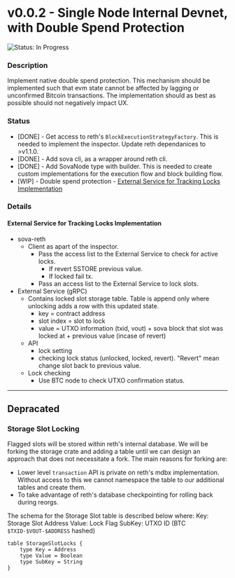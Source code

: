 # v0.0.2 - Single Node Internal Devnet, with Double Spend Protection

![Status: In Progress](https://img.shields.io/badge/Status-In%20Progress-yellow)

### Description
Implement native double spend protection. This mechanism should be implemented such that evm state cannot be affected by lagging or unconfirmed Bitcoin transactions. The implementation should as best as possible should not negatively impact UX.

### Status

- [DONE] - Get access to reth's `BlockExecutionStrategyFactory`. This is needed to implement the inspector. Update reth dependanices to >v1.1.0. 
- [DONE] - Add sova cli, as a wrapper around reth cli.
- [DONE] - Add SovaNode type with builder. This is needed to create custom implementations for the execution flow and block building flow.
- [WIP] - Double spend protection - [External Service for Tracking Locks Implementation](#external-service-for-tracking-locks-implementation)

### Details

#### External Service for Tracking Locks Implementation
- sova-reth
    - Client as apart of the inspector.
        - Pass the access list to the External Service to check for active locks.
            - If revert SSTORE previous value.
            - If locked fail tx.
        - Pass an access list to the External Service to lock slots.
- External Service (gRPC)
    - Contains locked slot storage table. Table is append only where unlocking adds a row with this updated state.
        - key = contract address
        - slot index = slot to lock
        - value = UTXO information (txid, vout) + sova block that slot was locked at + previous value (incase of revert)
    - API
        - lock setting
        - checking lock status (unlocked, locked, revert). "Revert" mean change slot back to previous value.
    - Lock checking
        - Use BTC node to check UTXO confirmation status.

___

## Depracated

### Storage Slot Locking
Flagged slots will be stored within reth's internal database. We will be forking the storage crate and adding a table until we can design an approach that does not necessitate a fork. The main reasons for forking are:
- Lower level `transaction` API is private on reth's mdbx implementation. Without access to this we cannot namespace the table to our additional tables and create them.
- To take advantage of reth's database checkpointing for rolling back during reorgs.

The schema for the Storage Slot table is described below where:
Key: Storage Slot Address
Value: Lock Flag
SubKey: UTXO ID (BTC `$TXID-$VOUT-$ADDRESS` hashed)
```
table StorageSlotLocks {
    type Key = Address
    type Value = Boolean
    type SubKey = String
}
```
